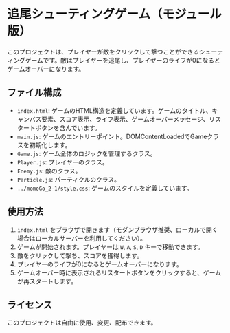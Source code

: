 # 追尾シューティングゲーム（モジュール版）

このプロジェクトは、プレイヤーが敵をクリックして撃つことができるシューティングゲームです。敵はプレイヤーを追尾し、プレイヤーのライフが0になるとゲームオーバーになります。

## ファイル構成

- `index.html`: ゲームのHTML構造を定義しています。ゲームのタイトル、キャンバス要素、スコア表示、ライフ表示、ゲームオーバーメッセージ、リスタートボタンを含んでいます。
- `main.js`: ゲームのエントリーポイント。DOMContentLoadedでGameクラスを初期化します。
- `Game.js`: ゲーム全体のロジックを管理するクラス。
- `Player.js`: プレイヤーのクラス。
- `Enemy.js`: 敵のクラス。
- `Particle.js`: パーティクルのクラス。
- `../momoGo_2-1/style.css`: ゲームのスタイルを定義しています。

## 使用方法

1. `index.html` をブラウザで開きます（モダンブラウザ推奨、ローカルで開く場合はローカルサーバーを利用してください）。
2. ゲームが開始されます。プレイヤーは `W`, `A`, `S`, `D` キーで移動できます。
3. 敵をクリックして撃ち、スコアを獲得します。
4. プレイヤーのライフが0になるとゲームオーバーになります。
5. ゲームオーバー時に表示されるリスタートボタンをクリックすると、ゲームが再スタートします。

## ライセンス

このプロジェクトは自由に使用、変更、配布できます。 